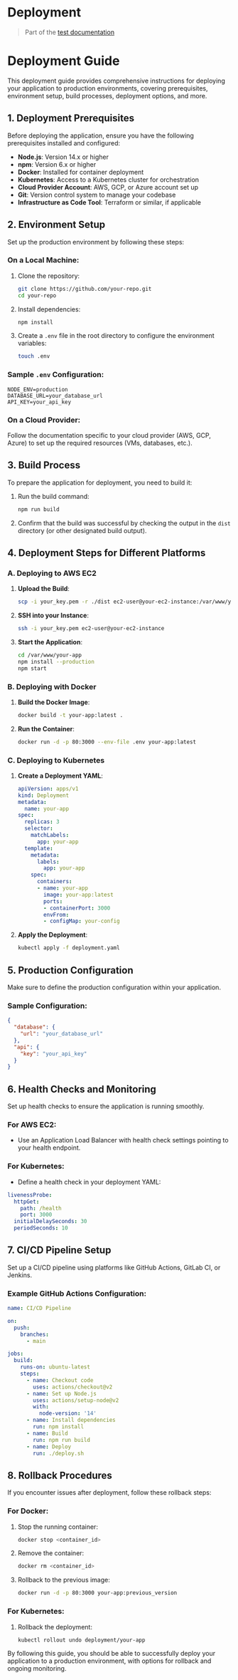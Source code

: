 # Deployment

> Part of the [test documentation](README.md)

# Deployment Guide

This deployment guide provides comprehensive instructions for deploying your application to production environments, covering prerequisites, environment setup, build processes, deployment options, and more.

## 1. Deployment Prerequisites

Before deploying the application, ensure you have the following prerequisites installed and configured:

- **Node.js**: Version 14.x or higher
- **npm**: Version 6.x or higher
- **Docker**: Installed for container deployment
- **Kubernetes**: Access to a Kubernetes cluster for orchestration
- **Cloud Provider Account**: AWS, GCP, or Azure account set up
- **Git**: Version control system to manage your codebase
- **Infrastructure as Code Tool**: Terraform or similar, if applicable

## 2. Environment Setup

Set up the production environment by following these steps:

### On a Local Machine:

1. Clone the repository:
   ```bash
   git clone https://github.com/your-repo.git
   cd your-repo
   ```

2. Install dependencies:
   ```bash
   npm install
   ```

3. Create a `.env` file in the root directory to configure the environment variables:
   ```bash
   touch .env
   ```

### Sample `.env` Configuration:
```plaintext
NODE_ENV=production
DATABASE_URL=your_database_url
API_KEY=your_api_key
```

### On a Cloud Provider:

Follow the documentation specific to your cloud provider (AWS, GCP, Azure) to set up the required resources (VMs, databases, etc.).

## 3. Build Process

To prepare the application for deployment, you need to build it:

1. Run the build command:
   ```bash
   npm run build
   ```

2. Confirm that the build was successful by checking the output in the `dist` directory (or other designated build output).

## 4. Deployment Steps for Different Platforms

### A. Deploying to AWS EC2

1. **Upload the Build**:
   ```bash
   scp -i your_key.pem -r ./dist ec2-user@your-ec2-instance:/var/www/your-app
   ```

2. **SSH into your Instance**:
   ```bash
   ssh -i your_key.pem ec2-user@your-ec2-instance
   ```

3. **Start the Application**:
   ```bash
   cd /var/www/your-app
   npm install --production
   npm start
   ```

### B. Deploying with Docker

1. **Build the Docker Image**:
   ```bash
   docker build -t your-app:latest .
   ```

2. **Run the Container**:
   ```bash
   docker run -d -p 80:3000 --env-file .env your-app:latest
   ```

### C. Deploying to Kubernetes

1. **Create a Deployment YAML**:
   ```yaml
   apiVersion: apps/v1
   kind: Deployment
   metadata:
     name: your-app
   spec:
     replicas: 3
     selector:
       matchLabels:
         app: your-app
     template:
       metadata:
         labels:
           app: your-app
       spec:
         containers:
         - name: your-app
           image: your-app:latest
           ports:
           - containerPort: 3000
           envFrom:
           - configMap: your-config
   ```

2. **Apply the Deployment**:
   ```bash
   kubectl apply -f deployment.yaml
   ```

## 5. Production Configuration

Make sure to define the production configuration within your application.

### Sample Configuration:
```json
{
  "database": {
    "url": "your_database_url"
  },
  "api": {
    "key": "your_api_key"
  }
}
```

## 6. Health Checks and Monitoring

Set up health checks to ensure the application is running smoothly.

### For AWS EC2:
- Use an Application Load Balancer with health check settings pointing to your health endpoint.

### For Kubernetes:
- Define a health check in your deployment YAML:
```yaml
livenessProbe:
  httpGet:
    path: /health
    port: 3000
  initialDelaySeconds: 30
  periodSeconds: 10
```

## 7. CI/CD Pipeline Setup

Set up a CI/CD pipeline using platforms like GitHub Actions, GitLab CI, or Jenkins.

### Example GitHub Actions Configuration:
```yaml
name: CI/CD Pipeline

on:
  push:
    branches:
      - main

jobs:
  build:
    runs-on: ubuntu-latest
    steps:
      - name: Checkout code
        uses: actions/checkout@v2
      - name: Set up Node.js
        uses: actions/setup-node@v2
        with:
          node-version: '14'
      - name: Install dependencies
        run: npm install
      - name: Build
        run: npm run build
      - name: Deploy
        run: ./deploy.sh
```

## 8. Rollback Procedures

If you encounter issues after deployment, follow these rollback steps:

### For Docker:
1. Stop the running container:
   ```bash
   docker stop <container_id>
   ```

2. Remove the container:
   ```bash
   docker rm <container_id>
   ```

3. Rollback to the previous image:
   ```bash
   docker run -d -p 80:3000 your-app:previous_version
   ```

### For Kubernetes:
1. Rollback the deployment:
   ```bash
   kubectl rollout undo deployment/your-app
   ```

By following this guide, you should be able to successfully deploy your application to a production environment, with options for rollback and ongoing monitoring.